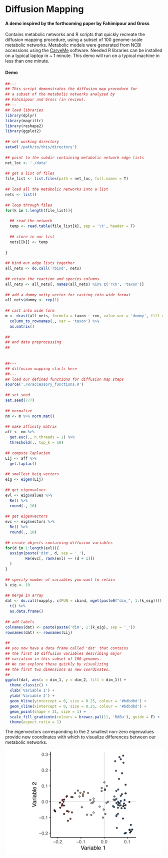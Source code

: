 # Diffusion Mapping
#### A demo inspired by the forthcoming paper by Fahimipour and Gross
Contains metabolic networks and R scripts that quickly recreate the diffusion mapping procedure, using a subset of 100 genome-scale metabolic networks. Metabolic models were generated from NCBI accessions using the [CarveMe](https://github.com/cdanielmachado/carveme) software. Needed R libraries can be installed on a typical laptop in ~ 1 minute. This demo will run on a typical machine in less than one minute.

#### Demo

```R
##---
## This script demonstrates the diffusion map procedure for
## a subset of the metabolic networks analyzed by
## Fahimipour and Gross (in review).
##---
## load libraries
library(dplyr)
library(magrittr)
library(reshape2)
library(ggplot2)

## set working directory
setwd('/path/to/this/directory')

## point to the subdir containing metabolic network edge lists
net_loc <- './data'

## get a list of files
file_list <- list.files(path = net_loc, full.names = T)

## load all the metabolic networks into a list
nets <- list()

## loop through files
for(k in 1:length(file_list)){
  
  ## read the network
  temp <- read.table(file_list[k], sep = '\t', header = T)
  
  ## store in our list
  nets[[k]] <- temp
  
}

## bind our edge lists together
all_nets <- do.call('rbind', nets)

## retain the reaction and species columns
all_nets <- all_nets[, names(all_nets) %in% c('rxn', 'taxon')]

## add a dummy unity vector for casting into wide format
all_nets$dummy <- rep(1)

## cast into wide form
m <- dcast(all_nets, formula = taxon ~ rxn, value.var = 'dummy', fill = 0) %>%
  column_to_rownames(., var = 'taxon') %>%
  as.matrix()

##
## end data preprocessing
##


##---
## diffusion mapping starts here
##---
## load our defined functions for diffusion map steps
source('./R/accessory_functions.R')

## set seed
set.seed(777)

## normalize
nm <- m %>% norm.mat()

## make affinity matrix
aff <- nm %>%
  get.euc(., n.threads = 1) %>% 
  threshold(., top_k = 10)

## compute laplacian
Lij <- aff %>% 
  get.laplac()

## smallest keig vectors
eig <- eigen(Lij)

## get eigenvalues
evl <- eig$values %>%
  Re() %>%
  round(., 10)

## get eigenvectors
evc <- eig$vectors %>%
  Re() %>%
  round(., 10)

## create objects containing diffusion variables
for(d in 1:length(evl)){
  assign(paste('dim', d, sep = '_'),
         Re(evc[, rank(evl) == (d + 1)])
  )
}

## specify number of variables you want to retain
k_eig <- 10

## merge in array
dat <- do.call(mapply, c(FUN = cbind, mget(paste0("dim_", 1:(k_eig))))) %>%
  t() %>%
  as.data.frame()

## add labels
colnames(dat) <- paste(paste('dim', 1:(k_eig), sep = '_'))
rownames(dat) <- rownames(Lij)

##
## you now have a data frame called 'dat' that contains
## the first 10 diffusion variables describing major
## variation in this subset of 100 genomes.
## We can explore these quickly by visualizing
## the first two dimensions as new coordinates.
##
ggplot(dat, aes(x = dim_1, y = dim_2, fill = dim_1)) +
  theme_classic() +
  xlab('Variable 1') +
  ylab('Variable 2') +
  geom_hline(yintercept = 0, size = 0.25, colour = '#bdbdbd') +
  geom_vline(xintercept = 0, size = 0.25, colour = '#bdbdbd') +
  geom_point(shape = 21, size = 1) +
  scale_fill_gradientn(colours = brewer.pal(11, 'RdBu'), guide = F) +
  theme(aspect.ratio = 1)

```

The eigenvectors corresponding to the 2 smallest non-zero eigenvalues provide new coordinates with which to visualize differences between our metabolic networks.

![Example Figure](figures/demo.png)






